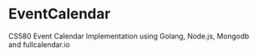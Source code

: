 # EventCalendar
CS580 Event Calendar Implementation using Golang, Node.js, Mongodb and fullcalendar.io
